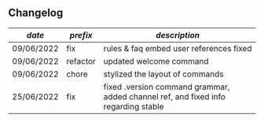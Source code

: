 ## Changelog

| *date*     | *prefix* | *description*                                                                      |
|------------|----------|------------------------------------------------------------------------------------|
| 09/06/2022 | fix      | rules & faq embed user references fixed                                            |
| 09/06/2022 | refactor | updated welcome command                                                            | 
| 09/06/2022 | chore    | stylized the layout of commands                                                    |
| 25/06/2022 | fix      | fixed .version command grammar, added channel ref, and fixed info regarding stable |
